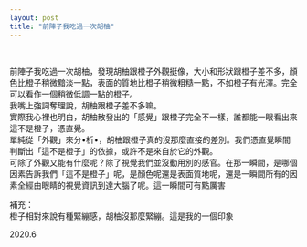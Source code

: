 ```yaml
---
layout: post
title: "前陣子我吃過一次胡柚"
---
```


  
&nbsp;
&nbsp;



前陣子我吃過一次胡柚，發現胡柚跟橙子外觀挺像，大小和形狀跟橙子差不多，顏色比橙子稍微黯淡一點，表面的質地比橙子稍微粗糙一點，不如橙子有光澤。完全可以看作一個稍微低調一點的橙子。
<br>我嘴上強詞奪理說，胡柚跟橙子差不多嘛。
<br>實際我心裡也明白，胡柚散發出的「感覺」跟橙子完全不一樣，誰都能一眼看出來這不是橙子，憑直覺。
<br>單純從「外觀」來分•析•，胡柚跟橙子真的沒那麼直接的差別。我們憑直覺瞬間判斷出「這不是橙子」的依據，或許不是來自於它的外觀。
<br>可除了外觀又能有什麼呢？除了視覺我們並沒動用別的感官。在那一瞬間，是哪個因素告訴我們「這不是橙子」呢，是顏色呢還是表面質地呢，還是一瞬間所有的因素全經由眼睛的視覺資訊到達大腦了呢。這一瞬間可有點厲害

補充：
<br>橙子相對來說有種緊繃感，胡柚沒那麼緊繃。這是我的一個印象

2020.6